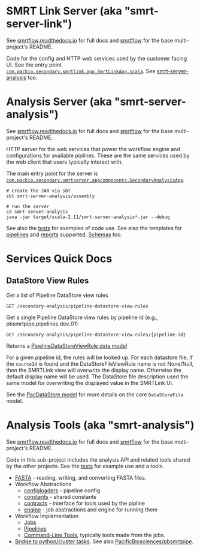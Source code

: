 # SMRT Link Server (aka "smrt-server-link")

See [smrtflow.readthedocs.io](http://smrtflow.readthedocs.io/) for full docs and [smrtflow](../README.md) for the base multi-project's README. 

Code for the config and HTTP web services used by the customer facing UI. See the entry point [`com.pacbio.secondary.smrtlink.app.SmrtLinkApp.scala`](src/main/scala/com/pacbio/secondary.smrtlink.SmrtLinkApp.scala). See [smrt-server-analysis](../smrt-server-analysis/README.md) too.


# Analysis Server (aka "smrt-server-analysis")

See [smrtflow.readthedocs.io](http://smrtflow.readthedocs.io/) for full docs and [smrtflow](../README.md) for the base multi-project's README. 

HTTP server for the web services that power the workflow engine and configurations for available piplines. These are the same services used by the web client that users typically interact with.

The main entry point for the server is [`com.pacbio.secondary.smrtserver.appcomponents.SecondaryAnalysisApp`](src/main/scala/com/pacbio/secondary/smrtserver/appcomponents/SecondaryAnalysisApp.scala).

```
# create the JAR via sbt
sbt smrt-server-analysis/assembly

# run the server
cd smrt-server-analysis
java -jar target/scala-2.11/smrt-server-analysis*.jar --debug
```

See also the [tests](test/scala/) for examples of code use. See also the templates for [pipelines](src/main/resources/pipline-template-view-rules) and [reports](src/main/resources/report-view-rules) supported. [Schemas](src/main/resources/schemas) too.


# Services Quick Docs


## DataStore View Rules

Get a list of Pipeline DataStore view rules

```
GET /secondary-analysis/pipeline-datastore-view-rules
```
Get a single Pipeline DataStore view rules by pipeline id (e.g., pbsmrtpipe.pipelines.dev_01)

```
GET /secondary-analysis/pipeline-datastore-view-rules/{pipeline-id}
```

Returns a [PipelineDataStoreViewRule data model](https://github.com/PacificBiosciences/pbcommand/blob/master/pbcommand/schemas/datastore_view_rules.avsc)

For a given pipeline id, the rules will be looked up. For each datastore file, if the `sourceId` is found and the DataStoreFileViewRule name is not None/Null, then the SMRTLink view will overwrite the display name. Otherwise the default display name will be used. The DataStore file description used the same model for overwriting the displayed value in the SMRTLink UI.

See the [PacDataStore model](https://github.com/PacificBiosciences/pbcommand/blob/master/pbcommand/schemas/datastore.avsc) for more details on the core `DataStoreFile` model.

# Analysis Tools (aka "smrt-analysis")

See [smrtflow.readthedocs.io](http://smrtflow.readthedocs.io/) for full docs and [smrtflow](../README.md) for the base multi-project's README. 

Code in this sub-project includes the analysis API and related tools shared by the other projects. See the [tests](src/test/scala) for example use and a tools.

- [FASTA](../smrt-server-link/src/main/scala/com/pacbio/secondary/smrtlink/analysis/bio/Fasta.scala) - reading, writing, and converting FASTA files.
- Workflow Abstractions
  - [configloaders](../smrt-server-link/src/main/scala/com/pacbio/secondary/smrtlink/analysis/configloaders/) - pipeline config
  - [constants](../smrt-server-link/src/main/scala/com/pacbio/secondary/smrtlink/analysis/constants/) - shared constants
  - [contracts](../smrt-server-link/src/main/scala/com/pacbio/secondary/smrtlink/analysis/contracts/) - interface for tools used by the pipline
  - [engine](../smrt-server-link/src/main/scala/com/pacbio/secondary/smrtlink/analysis/engine/) - job abstractions and engine for running them
- Workflow Implementation
  - [Jobs](../smrt-server-link/src/main/scala/com/pacbio/secondary/smrtlink/analysis/jobtypes/)
  - [Pipelines](../smrt-server-link/src/main/scala/com/pacbio/secondary/smrtlink/analysis/pipelines/)
  - [Command-Line Tools](../smrt-server-link/src/main/scala/com/pacbio/secondary/smrtlink/analysis/tools/), typically tools made from the jobs.
- [Bridge to python/cluster tasks](../smrt-server-link/src/main/scala/com/pacbio/secondary/smrtlink/analysis/pbsmrtpipe/). See also [PacificBiosciences/pbsmrtpipe](https://github.com/PacificBiosciences/pbsmrtpipe).
  
